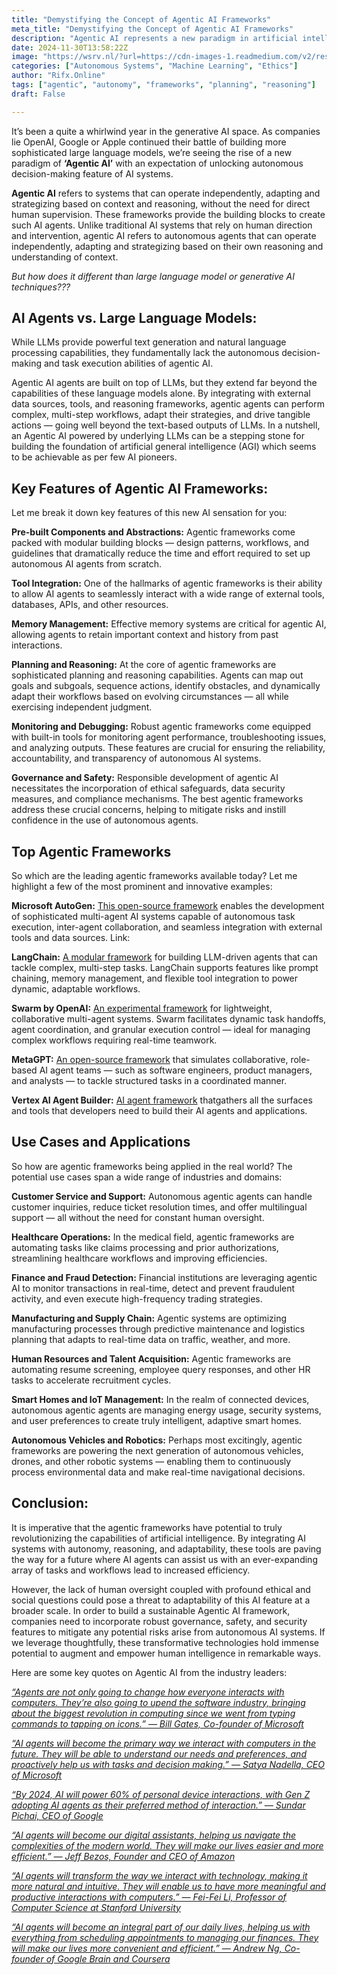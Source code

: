 ```yaml
---
title: "Demystifying the Concept of Agentic AI Frameworks"
meta_title: "Demystifying the Concept of Agentic AI Frameworks"
description: "Agentic AI represents a new paradigm in artificial intelligence, focusing on autonomous decision-making capabilities beyond traditional large language models. These frameworks enable AI agents to operate independently, integrating with various tools and data sources, and performing complex tasks through advanced planning and reasoning. Key features include pre-built components, memory management, and robust monitoring tools. Prominent frameworks like Microsoft AutoGen and LangChain exemplify this technologys potential across industries such as healthcare, finance, and customer service, while also emphasizing the importance of governance and ethical considerations in their development."
date: 2024-11-30T13:58:22Z
image: "https://wsrv.nl/?url=https://cdn-images-1.readmedium.com/v2/resize:fit:800/0*Nxw1TpeioRZ7Fdf2"
categories: ["Autonomous Systems", "Machine Learning", "Ethics"]
author: "Rifx.Online"
tags: ["agentic", "autonomy", "frameworks", "planning", "reasoning"]
draft: False

---
```







It’s been a quite a whirlwind year in the generative AI space. As companies lie OpenAI, Google or Apple continued their battle of building more sophisticated large language models, we’re seeing the rise of a new paradigm of **‘Agentic AI’** with an expectation of unlocking autonomous decision\-making feature of AI systems.

**Agentic AI** refers to systems that can operate independently, adapting and strategizing based on context and reasoning, without the need for direct human supervision. These frameworks provide the building blocks to create such AI agents. Unlike traditional AI systems that rely on human direction and intervention, agentic AI refers to autonomous agents that can operate independently, adapting and strategizing based on their own reasoning and understanding of context.

*But how does it different than large language model or generative AI techniques???*


## AI Agents vs. Large Language Models:

While LLMs provide powerful text generation and natural language processing capabilities, they fundamentally lack the autonomous decision\-making and task execution abilities of agentic AI.

Agentic AI agents are built on top of LLMs, but they extend far beyond the capabilities of these language models alone. By integrating with external data sources, tools, and reasoning frameworks, agentic agents can perform complex, multi\-step workflows, adapt their strategies, and drive tangible actions — going well beyond the text\-based outputs of LLMs. In a nutshell, an Agentic AI powered by underlying LLMs can be a stepping stone for building the foundation of artificial general intelligence (AGI) which seems to be achievable as per few AI pioneers.


## Key Features of Agentic AI Frameworks:

Let me break it down key features of this new AI sensation for you:

**Pre\-built Components and Abstractions:** Agentic frameworks come packed with modular building blocks — design patterns, workflows, and guidelines that dramatically reduce the time and effort required to set up autonomous AI agents from scratch.

**Tool Integration:** One of the hallmarks of agentic frameworks is their ability to allow AI agents to seamlessly interact with a wide range of external tools, databases, APIs, and other resources.

**Memory Management:** Effective memory systems are critical for agentic AI, allowing agents to retain important context and history from past interactions.

**Planning and Reasoning:** At the core of agentic frameworks are sophisticated planning and reasoning capabilities. Agents can map out goals and subgoals, sequence actions, identify obstacles, and dynamically adapt their workflows based on evolving circumstances — all while exercising independent judgment.

**Monitoring and Debugging:** Robust agentic frameworks come equipped with built\-in tools for monitoring agent performance, troubleshooting issues, and analyzing outputs. These features are crucial for ensuring the reliability, accountability, and transparency of autonomous AI systems.

**Governance and Safety:** Responsible development of agentic AI necessitates the incorporation of ethical safeguards, data security measures, and compliance mechanisms. The best agentic frameworks address these crucial concerns, helping to mitigate risks and instill confidence in the use of autonomous agents.


## Top Agentic Frameworks

So which are the leading agentic frameworks available today? Let me highlight a few of the most prominent and innovative examples:

**Microsoft AutoGen:** [This open\-source framework](https://www.microsoft.com/en-us/research/project/autogen/) enables the development of sophisticated multi\-agent AI systems capable of autonomous task execution, inter\-agent collaboration, and seamless integration with external tools and data sources. Link:

**LangChain:** [A modular framework](https://python.langchain.com/docs/tutorials/agents/) for building LLM\-driven agents that can tackle complex, multi\-step tasks. LangChain supports features like prompt chaining, memory management, and flexible tool integration to power dynamic, adaptable workflows.

**Swarm by OpenAI:** [An experimental framework](https://blog.futuresmart.ai/openai-swarm-a-hands-on-introduction) for lightweight, collaborative multi\-agent systems. Swarm facilitates dynamic task handoffs, agent coordination, and granular execution control — ideal for managing complex workflows requiring real\-time teamwork.

**MetaGPT:** [An open\-source framework](https://docs.deepwisdom.ai/main/en/) that simulates collaborative, role\-based AI agent teams — such as software engineers, product managers, and analysts — to tackle structured tasks in a coordinated manner.

**Vertex AI Agent Builder:** [AI agent framework](https://cloud.google.com/products/agent-builder) thatgathers all the surfaces and tools that developers need to build their AI agents and applications.


## Use Cases and Applications

So how are agentic frameworks being applied in the real world? The potential use cases span a wide range of industries and domains:

**Customer Service and Support:** Autonomous agentic agents can handle customer inquiries, reduce ticket resolution times, and offer multilingual support — all without the need for constant human oversight.

**Healthcare Operations:** In the medical field, agentic frameworks are automating tasks like claims processing and prior authorizations, streamlining healthcare workflows and improving efficiencies.

**Finance and Fraud Detection:** Financial institutions are leveraging agentic AI to monitor transactions in real\-time, detect and prevent fraudulent activity, and even execute high\-frequency trading strategies.

**Manufacturing and Supply Chain:** Agentic systems are optimizing manufacturing processes through predictive maintenance and logistics planning that adapts to real\-time data on traffic, weather, and more.

**Human Resources and Talent Acquisition:** Agentic frameworks are automating resume screening, employee query responses, and other HR tasks to accelerate recruitment cycles.

**Smart Homes and IoT Management:** In the realm of connected devices, autonomous agentic agents are managing energy usage, security systems, and user preferences to create truly intelligent, adaptive smart homes.

**Autonomous Vehicles and Robotics:** Perhaps most excitingly, agentic frameworks are powering the next generation of autonomous vehicles, drones, and other robotic systems — enabling them to continuously process environmental data and make real\-time navigational decisions.


## Conclusion:

It is imperative that the agentic frameworks have potential to truly revolutionizing the capabilities of artificial intelligence. By integrating AI systems with autonomy, reasoning, and adaptability, these tools are paving the way for a future where AI agents can assist us with an ever\-expanding array of tasks and workflows lead to increased efficiency.

However, the lack of human oversight coupled with profound ethical and social questions could pose a threat to adaptability of this AI feature at a broader scale. In order to build a sustainable Agentic AI framework, companies need to incorporate robust governance, safety, and security features to mitigate any potential risks arise from autonomous AI systems. If we leverage thoughtfully, these transformative technologies hold immense potential to augment and empower human intelligence in remarkable ways.

Here are some key quotes on Agentic AI from the industry leaders:

[*“Agents are not only going to change how everyone interacts with computers. They’re also going to upend the software industry, bringing about the biggest revolution in computing since we went from typing commands to tapping on icons.” — Bill Gates, Co\-founder of Microsoft*](https://skimai.com/10-quotes-on-ai-agents-from-the-top-industry-experts/#1_%E2%80%9CAgents_are_not_only_going_to_change_how_everyone_interacts_with_computers_Theyre_also_going_to_upend_the_software_industry_bringing_about_the_biggest_revolution_in_computing_since_we_went_from_typing_commands_to_tapping_on_icons%E2%80%9D_%E2%80%93_Bill_Gates_Co-founder_of_Microsoft)

[*“AI agents will become the primary way we interact with computers in the future. They will be able to understand our needs and preferences, and proactively help us with tasks and decision making.” — Satya Nadella, CEO of Microsoft*](https://skimai.com/10-quotes-on-ai-agents-from-the-top-industry-experts/#3_%E2%80%9CAI_agents_will_become_the_primary_way_we_interact_with_computers_in_the_future_They_will_be_able_to_understand_our_needs_and_preferences_and_proactively_help_us_with_tasks_and_decision_making%E2%80%9D_%E2%80%93_Satya_Nadella_CEO_of_Microsoft)

[*“By 2024, AI will power 60% of personal device interactions, with Gen Z adopting AI agents as their preferred method of interaction.” — Sundar Pichai, CEO of Google*](https://skimai.com/10-quotes-on-ai-agents-from-the-top-industry-experts/#4_%E2%80%9CBy_2024_AI_will_power_60_of_personal_device_interactions_with_Gen_Z_adopting_AI_agents_as_their_preferred_method_of_interaction%E2%80%9D_%E2%80%93_Sundar_Pichai_CEO_of_Google)

[*“AI agents will become our digital assistants, helping us navigate the complexities of the modern world. They will make our lives easier and more efficient.” — Jeff Bezos, Founder and CEO of Amazon*](https://skimai.com/10-quotes-on-ai-agents-from-the-top-industry-experts/#5_%E2%80%9CAI_agents_will_become_our_digital_assistants_helping_us_navigate_the_complexities_of_the_modern_world_They_will_make_our_lives_easier_and_more_efficient%E2%80%9D_%E2%80%93_Jeff_Bezos_Founder_and_CEO_of_Amazon)

[*“AI agents will transform the way we interact with technology, making it more natural and intuitive. They will enable us to have more meaningful and productive interactions with computers.” — Fei\-Fei Li, Professor of Computer Science at Stanford University*](https://skimai.com/10-quotes-on-ai-agents-from-the-top-industry-experts/#7_%E2%80%9CAI_agents_will_transform_the_way_we_interact_with_technology_making_it_more_natural_and_intuitive_They_will_enable_us_to_have_more_meaningful_and_productive_interactions_with_computers%E2%80%9D_%E2%80%93_Fei-Fei_Li_Professor_of_Computer_Science_at_Stanford_University)

[*“AI agents will become an integral part of our daily lives, helping us with everything from scheduling appointments to managing our finances. They will make our lives more convenient and efficient.” — Andrew Ng, Co\-founder of Google Brain and Coursera*](https://skimai.com/10-quotes-on-ai-agents-from-the-top-industry-experts/#8_%E2%80%9CAI_agents_will_become_an_integral_part_of_our_daily_lives_helping_us_with_everything_from_scheduling_appointments_to_managing_our_finances_They_will_make_our_lives_more_convenient_and_efficient%E2%80%9D_%E2%80%93_Andrew_Ng_Co-founder_of_Google_Brain_and_Coursera)


